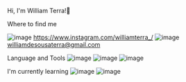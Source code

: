 Hi, I'm William Terra!👋

Where to find me

![image](https://user-images.githubusercontent.com/91632446/138148767-990b71ca-d346-49ca-9c09-8eb0bd141bf1.png)
https://www.instagram.com/williamterra_/
![image](https://user-images.githubusercontent.com/91632446/138148857-3f93ca8a-c99a-478e-a07b-347c9cd8b4e2.png)
williamdesousaterra@gmail.com

Language and Tools
![image](https://user-images.githubusercontent.com/91632446/138149014-c36d4e08-f795-4c23-83c1-d6bd515ffdd7.png)
![image](https://user-images.githubusercontent.com/91632446/138149033-eb1c97ad-78bf-4415-b000-b2ba1869ed92.png)
![image](https://user-images.githubusercontent.com/91632446/138149058-d73439cc-d643-4478-8c04-03ed88c6e332.png)

I'm currently learning
![image](https://user-images.githubusercontent.com/91632446/138149276-915a428f-8eac-4a72-b9e6-2623bd316e0d.png)
![image](https://user-images.githubusercontent.com/91632446/138149310-ed07c552-2a61-42e8-9b1f-21b1cb2a7f49.png)


<!---
WilliamTerra/WilliamTerra is a ✨ special ✨ repository because its `README.md` (this file) appears on your GitHub profile.
You can click the Preview link to take a look at your changes.
--->
